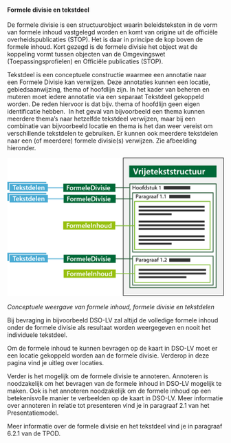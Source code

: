 ﻿#### Formele divisie en tekstdeel

De formele divisie is een structuurobject waarin beleidsteksten in de vorm
van formele inhoud vastgelegd worden en komt van origine uit de officiële
overheidspublicaties (STOP). Het is daar in principe de kop boven de formele
inhoud. Kort gezegd is de formele divisie het object wat de koppeling vormt 
tussen objecten van de Omgevingswet (Toepassingsprofielen) en Officiële publicaties (STOP).

Tekstdeel is een conceptuele constructie waarmee een annotatie naar een Formele
Divisie kan verwijzen. Deze annotaties kunnen een locatie, gebiedsaanwijzing,
thema of hoofdlijn zijn. In het kader van beheren en muteren moet iedere
annotatie via een separaat Tekstdeel gekoppeld worden. De reden hiervoor is
dat bijv. thema of hoofdlijn geen eigen identificatie hebben.  In het geval van
bijvoorbeeld een thema kunnen meerdere thema’s naar hetzelfde tekstdeel
verwijzen, maar bij een combinatie van bijvoorbeeld locatie en thema is het dan
weer vereist om verschillende tekstdelen te gebruiken. Er kunnen ook meerdere
tekstdelen naar een (of meerdere) formele divisie(s) verwijzen. Zie afbeelding
hieronder.

![](media/3102FormeleDivisieTekstdelen.png)

*Conceptuele weergave van formele inhoud, formele divisie en tekstdelen*

Bij bevraging in bijvoorbeeld DSO-LV zal altijd de volledige formele inhoud
onder de formele divisie als resultaat worden weergegeven en nooit het
individuele tekstdeel.

Om de formele inhoud te kunnen bevragen op de kaart in DSO-LV moet er een
locatie gekoppeld worden aan de formele divisie. Verderop in deze pagina vind je
uitleg over locaties.

Verder is het mogelijk om de formele divisie te annoteren. Annoteren is
noodzakelijk om het bevragen van de formele inhoud in DSO-LV mogelijk te maken.
Ook is het annoteren noodzakelijk om de formele inhoud op een betekenisvolle
manier te verbeelden op de kaart in DSO-LV. Meer informatie over annoteren in
relatie tot presenteren vind je in paragraaf 2.1 van het Presentatiemodel.

Meer informatie over de formele divisie en het tekstdeel vind je in paragraaf
6.2.1 van de TPOD.
